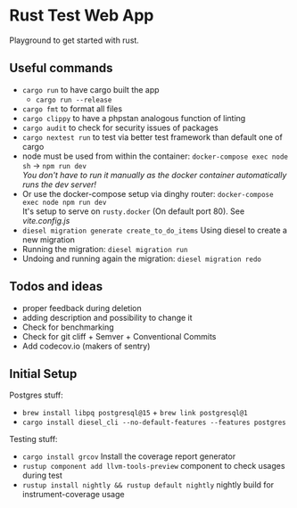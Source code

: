# Rust Test Web App
Playground to get started with rust.

## Useful commands
- `cargo run` to have cargo built the app
  - `cargo run --release`
- `cargo fmt` to format all files
- `cargo clippy` to have a phpstan analogous function of linting
- `cargo audit` to check for security issues of packages
- `cargo nextest run` to test via better test framework than default one of cargo
- node must be used from within the container: `docker-compose exec node sh` -> `npm run dev` \
_You don't have to run it manually as the docker container automatically runs the dev server!_
- Or use the docker-compose setup via dinghy router: `docker-compose exec node npm run dev` \
It's setup to serve on `rusty.docker` (On default port 80). See _vite.config.js_
- `diesel migration generate create_to_do_items` Using diesel to create a new migration
- Running the migration: `diesel migration run`
- Undoing and running again the migration: `diesel migration redo`

## Todos and ideas
- proper feedback during deletion
- adding description and possibility to change it
- Check for benchmarking
- Check for git cliff + Semver +  Conventional Commits
- Add codecov.io (makers of sentry)

## Initial Setup
Postgres stuff:
- `brew install libpq postgresql@15` + `brew link postgresql@1`
- `cargo install diesel_cli --no-default-features --features postgres`

Testing stuff:
- `cargo install grcov` Install the coverage report generator
- `rustup component add llvm-tools-preview` component to check usages during test
- `rustup install nightly && rustup default nightly` nightly build for instrument-coverage usage
